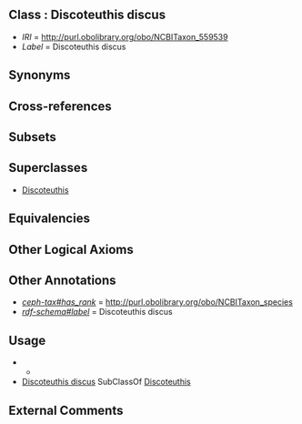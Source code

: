 
## Class : Discoteuthis discus

 * *IRI* = http://purl.obolibrary.org/obo/NCBITaxon_559539
 * *Label* = Discoteuthis discus

## Synonyms


## Cross-references


## Subsets


## Superclasses

 * [Discoteuthis](../../NCBITaxon/89/NCBITaxon_61689.md)

## Equivalencies


## Other Logical Axioms


## Other Annotations

 * *[ceph-tax#has_rank](../../ceph-tax#has/nk/ceph-tax#has_rank.md)* = http://purl.obolibrary.org/obo/NCBITaxon_species
 * *[rdf-schema#label](../../el/rdf-schema#label.md)* = Discoteuthis discus

## Usage

 * -
 * [Discoteuthis discus](../../NCBITaxon/39/NCBITaxon_559539.md) SubClassOf [Discoteuthis](../../NCBITaxon/89/NCBITaxon_61689.md)

## External Comments

